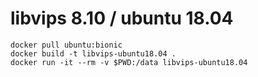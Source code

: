 # libvips 8.10 / ubuntu 18.04

```
docker pull ubuntu:bionic
docker build -t libvips-ubuntu18.04 .
docker run -it --rm -v $PWD:/data libvips-ubuntu18.04 
```
